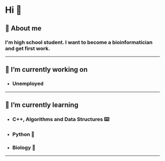 # Hi 👋

## :panda_face: About me 
### I'm high school student. I want to become a bioinformatician and get first work. 

---

## 🔭 I’m currently working on
* ### **Unemployed** 
---

## 🌱 I’m currently learning 
* ### C++, Algorithms and Data Structures :keyboard:
* ### Python :snake:
* ### Biology :seedling:

---